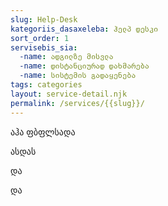 ```yaml
---
slug: Help-Desk
kategoriis_dasaxeleba: ჰელპ დესკი
sort_order: 1
servisebis_sia:
  -name: ადგილზე მისვლა
  -name: დისტანციურად დახმარება
  -name: სისტემის გადაყენება
tags: categories
layout: service-detail.njk
permalink: /services/{{slug}}/
---
```

აჰა ფბფლსადა 

ასდას

 და

 და
